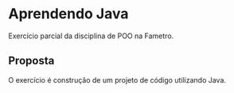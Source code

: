 # Aprendendo Java

Exercício parcial da disciplina de POO na Fametro.

## Proposta

O exercício é construção de um projeto de código utilizando Java.
